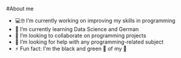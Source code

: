 #About me

- 💻🤓 I’m currently working on improving my skills in programming
- 🌱 I’m currently learning Data Science and German
- 👯 I’m looking to collaborate on programming projects
- 🤔 I’m looking for help with any programming-related subject
- ⚡ Fun fact: I'm the black and green 🐑 of my 🏡

